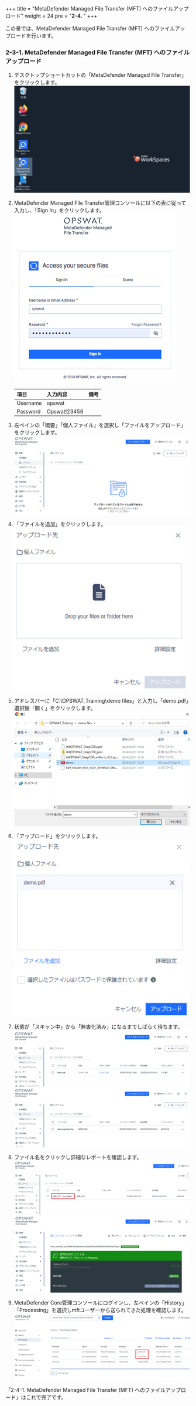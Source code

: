 +++
title = "MetaDefender Managed File Transfer (MFT) へのファイルアップロード"
weight = 24
pre = "<b>2-4. </b>"
+++

この章では、MetaDefender Managed File Transfer (MFT) へのファイルアップロードを行います。

### 2-3-1. MetaDefender Managed File Transfer (MFT) へのファイルアップロード

1. デスクトップショートカットの「MetaDefender Managed File Transfer」をクリックします。
    ![](/images/lab2/Kiosk15.PNG)
1. MetaDefender Managed File Transfer管理コンソールに以下の表に従って入力し、「Sign In」をクリックします。
    ![](/images/lab2/Kiosk16.PNG)
    
    | 項目 | 入力内容 | 備考 |
    | ---- | ---- | ---- |
    | Username | opswat | |
    | Password | Opswat!23456 | |
    
1. 左ペインの「概要」「個人ファイル」を選択し「ファイルをアップロード」をクリックします。
    ![](/images/lab2/Kiosk007.PNG)
1. 「ファイルを追加」をクリックします。
    ![](/images/lab2/Kiosk008.PNG)
1. アドレスバーに「C:\OPSWAT_Training\demo files」と入力し「demo.pdf」選択後「開く」をクリックします。
    ![](/images/lab2/Kiosk009.PNG)
1. 「アップロード」をクリックします。
    ![](/images/lab2/Kiosk010.PNG)
1. 状態が「スキャン中」から「無害化済み」になるまでしばらく待ちます。
    ![](/images/lab2/Kiosk011.PNG)
    ![](/images/lab2/Kiosk012.PNG)
1. ファイル名をクリックし詳細なレポートを確認します。
    ![](/images/lab2/Kiosk013-2.PNG)
    ![](/images/lab2/Kiosk013.PNG)
1. MetaDefender Core管理コンソールにログインし、左ペインの「History」「Processing」を選択しmftユーザーから送られてきた処理を確認します。
    ![](/images/lab2/Kiosk013-3.PNG)


「2-4-1. MetaDefender Managed File Transfer (MFT) へのファイルアップロード」はこれで完了です。

